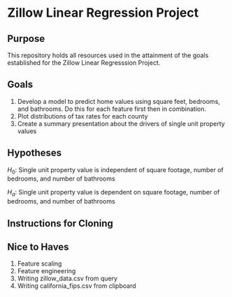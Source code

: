 # Zillow Linear Regression Project

## Purpose
This repository holds all resources used in the attainment of the goals established for the Zillow Linear Regresssion Project.

## Goals
1. Develop a model to predict home values using square feet, bedrooms, and bathrooms. Do this for each feature first then in combination.
2. Plot distributions of tax rates for each county
3. Create a summary presentation about the drivers of single unit property values

## Hypotheses

$H_0$: Single unit property value is independent of square footage, number of bedrooms, and number of bathrooms

$H_a$: Single unit property value is dependent on square footage, number of bedrooms, and number of bathrooms

## Instructions for Cloning

## Nice to Haves
1. Feature scaling
2. Feature engineering
3. Writing zillow_data.csv from query
4. Writing california_fips.csv from clipboard